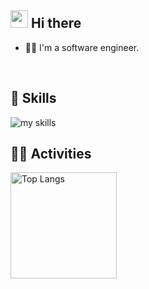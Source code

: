 ## <img src="https://media.giphy.com/media/hvRJCLFzcasrR4ia7z/giphy.gif" width="28"> Hi there

- 🧑‍💻 I'm a software engineer.
<br>

## 🌱 Skills
<img alt="my skills" src="https://skillicons.dev/icons?theme=dark&perline=7&i=ts,react,next,rails,go,docker,aws" />
<br>


## 🏃‍♀️ Activities
<div align="left"> 
  <img alt="Top Langs" height="170px" src="https://github-readme-stats.vercel.app/api/top-langs/?username=kenji-arata&theme=vue-dark&layout=compact" />
</div>
